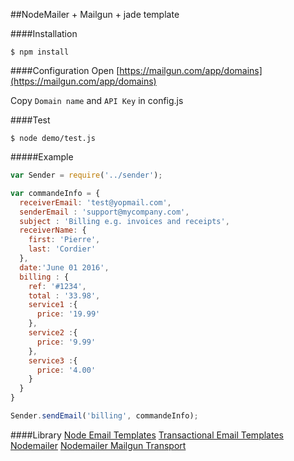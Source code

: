 
##NodeMailer + Mailgun + jade template

####Installation
```
$ npm install
```

####Configuration
Open [https://mailgun.com/app/domains](https://mailgun.com/app/domains)

Copy ```Domain name``` and ```API Key``` in config.js

####Test
```
$ node demo/test.js
```

#####Example
```javascript
var Sender = require('../sender');

var commandeInfo = {
  receiverEmail: 'test@yopmail.com',
  senderEmail : 'support@mycompany.com',
  subject : 'Billing e.g. invoices and receipts',
  receiverName: {
    first: 'Pierre',
    last: 'Cordier'
  },
  date:'June 01 2016',
  billing : {
    ref: '#1234',
    total : '33.98',
    service1 :{
      price: '19.99'
    },
    service2 :{
      price: '9.99'
    },
    service3 :{
      price: '4.00'
    }
  }
}

Sender.sendEmail('billing', commandeInfo);
```


####Library
[Node Email Templates](https://github.com/niftylettuce/node-email-templates)
[Transactional Email Templates](https://github.com/mailgun/transactional-email-templates/)
[Nodemailer](https://github.com/andris9/Nodemailer/)
[Nodemailer Mailgun Transport](https://github.com/orliesaurus/nodemailer-mailgun-transport)